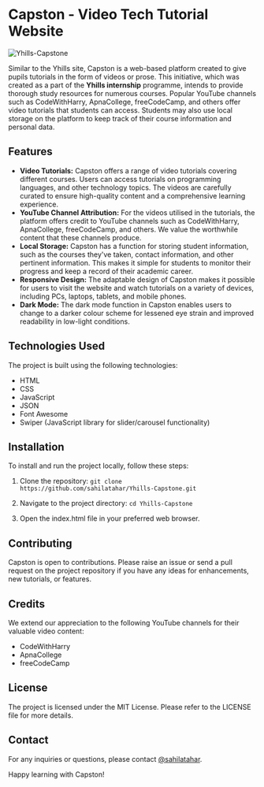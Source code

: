 # Capston - Video Tech Tutorial Website

![Yhills-Capstone](https://github.com/sahilatahar/Yhills-Capstone/assets/100127570/ecfa9def-889a-4cc7-bffe-3ecd956624ad)

Similar to the Yhills site, Capston is a web-based platform created to give pupils tutorials in the form of videos or prose. This initiative, which was created as a part of the **Yhills internship** programme, intends to provide thorough study resources for numerous courses. Popular YouTube channels such as CodeWithHarry, ApnaCollege, freeCodeCamp, and others offer video tutorials that students can access. Students may also use local storage on the platform to keep track of their course information and personal data.

## Features
- **Video Tutorials:** Capston offers a range of video tutorials covering different courses. Users can access tutorials on programming languages, and other technology topics. The videos are carefully curated to ensure high-quality content and a comprehensive learning experience.
- **YouTube Channel Attribution:** For the videos utilised in the tutorials, the platform offers credit to YouTube channels such as CodeWithHarry, ApnaCollege, freeCodeCamp, and others. We value the worthwhile content that these channels produce.
- **Local Storage:** Capston has a function for storing student information, such as the courses they've taken, contact information, and other pertinent information. This makes it simple for students to monitor their progress and keep a record of their academic career.
- **Responsive Design:** The adaptable design of Capston makes it possible for users to visit the website and watch tutorials on a variety of devices, including PCs, laptops, tablets, and mobile phones.
- **Dark Mode:** The dark mode function in Capston enables users to change to a darker colour scheme for lessened eye strain and improved readability in low-light conditions.

## Technologies Used
The project is built using the following technologies:
- HTML
- CSS
- JavaScript
- JSON
- Font Awesome
- Swiper (JavaScript library for slider/carousel functionality)

## Installation

To install and run the project locally, follow these steps:

1. Clone the repository:
`git clone https://github.com/sahilatahar/Yhills-Capstone.git`

2. Navigate to the project directory:
`cd Yhills-Capstone`

3. Open the index.html file in your preferred web browser.

## Contributing
Capston is open to contributions. Please raise an issue or send a pull request on the project repository if you have any ideas for enhancements, new tutorials, or features.

## Credits
We extend our appreciation to the following YouTube channels for their valuable video content:

- CodeWithHarry
- ApnaCollege
- freeCodeCamp

## License

The project is licensed under the MIT License. Please refer to the LICENSE file for more details.

## Contact
For any inquiries or questions, please contact [@sahilatahar](https://www.instagram.com/sahilatahar).

Happy learning with Capston!
